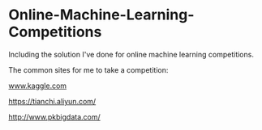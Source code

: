 # Online-Machine-Learning-Competitions

Including the solution I've done for online machine learning competitions.

The common sites for me to take a competition: 

www.kaggle.com

https://tianchi.aliyun.com/

http://www.pkbigdata.com/
